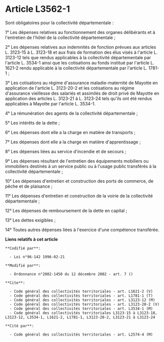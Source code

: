 # Article L3562-1

Sont obligatoires pour la collectivité départementale :

1° Les dépenses relatives au fonctionnement des organes délibérants et à l'entretien de l'hôtel de la collectivité
départementale ;

2° Les dépenses relatives aux indemnités de fonction prévues aux articles L. 3123-15 à L. 3123-18 et aux frais de formation
des élus visés à l'article L. 3123-12 tels que rendus applicables à la collectivité départementale par l'article L. 3534-1
ainsi que les cotisations au fonds institué par l'article L. 1621-2 rendu applicable à la collectivité départementale par
l'article L. 1781-1 ;

3° Les cotisations au régime d'assurance maladie-maternité de Mayotte en application de l'article L. 3123-20-2 et les
cotisations au régime d'assurance vieillesse des salariés et assimilés de droit privé de Mayotte en application des articles
L. 3123-21 à L. 3123-24 tels qu'ils ont été rendus applicables à Mayotte par l'article L. 3534-1.

4° La rémunération des agents de la collectivité départementale ;

5° Les intérêts de la dette ;

6° Les dépenses dont elle a la charge en matière de transports ;

7° Les dépenses dont elle a la charge en matière d'apprentissage ;

8° Les dépenses liées au service d'incendie et de secours ;

9° Les dépenses résultant de l'entretien des équipements mobiliers ou immobiliers destinés à un service public ou à l'usage
public transférés à la collectivité départementale ;

10° Les dépenses d'entretien et construction des ports de commerce, de pêche et de plaisance ;

11° Les dépenses d'entretien et construction de la voirie de la collectivité départementale ;

12° Les dépenses de remboursement de la dette en capital ;

13° Les dettes exigibles ;

14° Toutes autres dépenses liées à l'exercice d'une compétence transférée.

**Liens relatifs à cet article**

	**Codifié par**:

	  - Loi n°96-142 1996-02-21

	**Modifié par**:

	  - Ordonnance n°2002-1450 du 12 décembre 2002 - art. 7 ()

	**Cite**:

	  - Code général des collectivités territoriales - art. L1621-2 (V)
	  - Code général des collectivités territoriales - art. L1781-1 (T)
	  - Code général des collectivités territoriales - art. L3123-12 (M)
	  - Code général des collectivités territoriales - art. L3123-20-2 (V)
	  - Code général des collectivités territoriales - art. L3534-1 (M)
	  - Code général des collectivités territoriales L3123-15 à L3123-18, L3123-12, L3534-1, L1621-2, L1781-1, L3123-20-2, L3123-21 à L3123-24

	**Cité par**:

	  - Code général des collectivités territoriales - art. L2574-4 (M)
